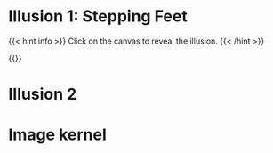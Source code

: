 # Illusion 1: Stepping Feet

{{< hint info >}} Click on the canvas to reveal the illusion. {{< /hint >}}

{{<p5-iframe ver="1.4.2" sketch="/showcase/sketches/illusions/SteppingFeet.js" lib1="https://cdnjs.cloudflare.com/ajax/libs/p5.js/1.4.2/p5.min.js" width="405" height="258">}}

# Illusion 2

# Image kernel
